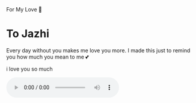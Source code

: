 <!DOCTYPE html>
<html>
<head>
For My Love 💖
</head>
<body>
  <h1>To Jazhi </h1>
  <p>Every day without you makes me love you more. I made this just to remind you how much you mean to me 💕</p>
  <p> i love you so much</p>
  <audio controls autoplay>
    <source src="your-song.mp3" type="audio/mp3">
  </audio>
</body>
</html>
